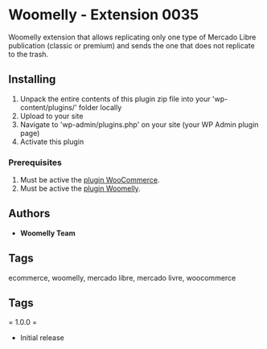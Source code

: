 # Woomelly - Extension 0035

Woomelly extension that allows replicating only one type of Mercado Libre publication (classic or premium) and sends the one that does not replicate to the trash.

## Installing

1. Unpack the entire contents of this plugin zip file into your 'wp-content/plugins/' folder locally
2. Upload to your site
3. Navigate to 'wp-admin/plugins.php' on your site (your WP Admin plugin page)
4. Activate this plugin

### Prerequisites

1. Must be active the [plugin WooCommerce](https://woocommerce.com).
2. Must be active the [plugin Woomelly](https://woomelly.com).

## Authors

* **Woomelly Team**

## Tags

ecommerce, woomelly, mercado libre, mercado livre, woocommerce

## Tags

= 1.0.0 =
* Initial release